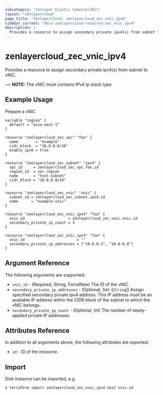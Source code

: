 ```yaml
---
subcategory: "Zenlayer Elastic Compute(ZEC)"
layout: "zenlayercloud"
page_title: "ZenlayerCloud: zenlayercloud_zec_vnic_ipv4"
sidebar_current: "docs-zenlayercloud-resource-zec_vnic_ipv4"
description: |-
  Provides a resource to assign secondary private ipv4(s) from subnet to vNIC.
---
```


# zenlayercloud_zec_vnic_ipv4

Provides a resource to assign secondary private ipv4(s) from subnet to vNIC.

~> **NOTE:** The vNIC must contains IPv4 ip stack type

## Example Usage

Prepare a vNIC

```hcl
variable "region" {
  default = "asia-east-1"
}

resource "zenlayercloud_zec_vpc" "foo" {
  name        = "example"
  cidr_block  = "10.0.0.0/16"
  enable_ipv6 = true
}

resource "zenlayercloud_zec_subnet" "ipv4" {
  vpc_id     = zenlayercloud_zec_vpc.foo.id
  region_id  = var.region
  name       = "test-subnet"
  cidr_block = "10.0.0.0/24"
}

resource "zenlayercloud_zec_vnic" "vnic" {
  subnet_id = zenlayercloud_zec_subnet.ipv4.id
  name      = "example-vnic"
}
```
```hcl
resource "zenlayercloud_zec_vnic_ipv4" "foo" {
  vnic_id                    = zenlayercloud_zec_vnic.vnic.id
  secondary_private_ip_count = 3
}
```
```hcl
resource "zenlayercloud_zec_vnic_ipv4" "foo" {
  vnic_id                        = ""
  secondary_private_ip_addresses = ["10.0.0.3", "10.0.0.4"]
}
```

## Argument Reference

The following arguments are supported:

* `vnic_id` - (Required, String, ForceNew) The ID of the vNIC.
* `secondary_private_ip_addresses` - (Optional, Set: [`String`]) Assign specified secondary private ipv4 address. This IP address must be an available IP address within the CIDR block of the subnet to which the vNIC belongs.
* `secondary_private_ip_count` - (Optional, Int) The number of newly-applied private IP addresses.

## Attributes Reference

In addition to all arguments above, the following attributes are exported:

* `id` - ID of the resource.



## Import

Disk instance can be imported, e.g.

```
$ terraform import zenlayercloud_zec_vnic_ipv4.test vnic-id
```

